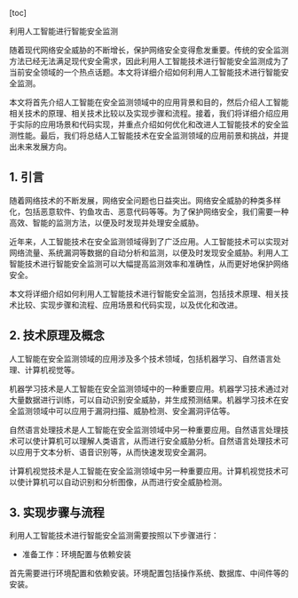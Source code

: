 
[toc]                    
                
                
利用人工智能进行智能安全监测

随着现代网络安全威胁的不断增长，保护网络安全变得愈发重要。传统的安全监测方法已经无法满足现代安全需求，因此利用人工智能技术进行智能安全监测成为了当前安全领域的一个热点话题。本文将详细介绍如何利用人工智能技术进行智能安全监测。

本文将首先介绍人工智能在安全监测领域中的应用背景和目的，然后介绍人工智能相关技术的原理、相关技术比较以及实现步骤和流程。接着，我们将详细介绍应用于实际的应用场景和代码实现，并重点介绍如何优化和改进人工智能技术的安全监测性能。最后，我们将总结人工智能技术在安全监测领域的应用前景和挑战，并提出未来发展方向。

## 1. 引言

随着网络技术的不断发展，网络安全问题也日益突出。网络安全威胁的种类多样化，包括恶意软件、钓鱼攻击、恶意代码等等。为了保护网络安全，我们需要一种高效、智能的监测方法，以便及时发现并处理安全威胁。

近年来，人工智能技术在安全监测领域得到了广泛应用。人工智能技术可以实现对网络流量、系统漏洞等数据的自动分析和监测，以便及时发现安全威胁。利用人工智能技术进行智能安全监测可以大幅提高监测效率和准确性，从而更好地保护网络安全。

本文将详细介绍如何利用人工智能技术进行智能安全监测，包括技术原理、相关技术比较、实现步骤和流程、应用场景和代码实现，以及优化和改进。

## 2. 技术原理及概念

人工智能在安全监测领域的应用涉及多个技术领域，包括机器学习、自然语言处理、计算机视觉等。

机器学习技术是人工智能在安全监测领域中的一种重要应用。机器学习技术通过对大量数据进行训练，可以自动识别安全威胁，并生成预测结果。机器学习技术在安全监测领域中可以应用于漏洞扫描、威胁检测、安全漏洞评估等。

自然语言处理技术是人工智能在安全监测领域中另一种重要应用。自然语言处理技术可以使计算机可以理解人类语言，从而进行安全威胁分析。自然语言处理技术可以应用于文本分析、语音识别等，从而快速发现安全漏洞。

计算机视觉技术是人工智能在安全监测领域中另一种重要应用。计算机视觉技术可以使计算机可以自动识别和分析图像，从而进行安全威胁检测。

## 3. 实现步骤与流程

利用人工智能技术进行智能安全监测需要按照以下步骤进行：

- 准备工作：环境配置与依赖安装

首先需要进行环境配置和依赖安装。环境配置包括操作系统、数据库、中间件等的安装。

